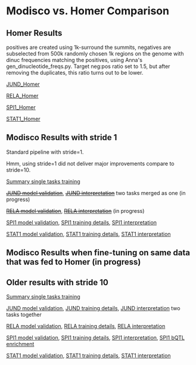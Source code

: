 # Modisco vs. Homer Comparison

## Homer Results 

positives are created using 1k-surround the summits, negatives are subselected from 500k randomly chosen 1k regions on the genome with dinuc frequencies matching the positives, using Anna's gen_dinucleotide_freqs.py. Target neg:pos ratio set to 1.5, but after removing the duplicates, this ratio turns out to be lower.

[JUND_Homer](https://github.com/kundajelab/tfmodisco_bio_experiments/blob/master/results/nandi/JUND/JUND_GM12878_HOMER_18_08_31/homer/homer_out/homerResults.html)

[RELA_Homer](https://github.com/kundajelab/tfmodisco_bio_experiments/blob/master/results/nandi/RELA/RELA_GM12878_HOMER_18_08_31/homer/homer_out/homerResults.html)

[SPI1_Homer](https://github.com/kundajelab/tfmodisco_bio_experiments/blob/master/results/nandi/SPI1/SPI1_GM12878_HOMER_18_08_31/homer/homer_out/homerResults.html)

[STAT1_Homer](https://github.com/kundajelab/tfmodisco_bio_experiments/blob/master/results/nandi/STAT1/STAT1_GM12878_HOMER_18_08_31/homer/homer_out/homerResults.html)

## Modisco Results with stride 1
Standard pipeline with stride=1.

Hmm, using stride=1 did not deliver major improvements compare to stride=10.

[Summary single tasks training](single_tasks_18_08_31.tsv)


[~~JUND model validation~~](../../JUND/JUND_GM12878_18_08_31/JUND_GM12878_18_08_31.tsv), 
[~~JUND interpretation~~](../../JUND/JUND_GM12878_18_08_31/modisco.run1/tfmodisco-visualization-JUND-GM12878.ipynb) two tasks merged as one (in progress)

[~~RELA model validation~~](../../RELA/RELA_GM12878_18_08_31/RELA_GM12878_18_08_31.tsv),
[~~RELA interpretation~~](../../RELA/RELA_GM12878_18_08_31/modisco.run1/tfmodisco-visualization-RELA-GM12878.ipynb) (in progress)

[SPI1 model validation](../../SPI1/SPI1_GM12878_18_08_31/SPI1_GM12878_18_08_31.tsv),
[SPI1 training details](../../SPI1/SPI1_GM12878_18_08_31/logs/analyze.txt),
[SPI1 interpretation](../../SPI1/SPI1_GM12878_18_08_31/modisco.run1/tfmodisco-visualization-SPI1-GM12878.ipynb)

[STAT1 model validation](../../STAT1/STAT1_GM12878_18_08_31/STAT1_GM12878_18_08_31.tsv),
[STAT1 training details](../../STAT1/STAT1_GM12878_18_08_31/logs/analyze.txt),
[STAT1 interpretation](../../STAT1/STAT1_GM12878_18_08_31/modisco.run1/tfmodisco-visualization-STAT1-GM12878.ipynb)


## Modisco Results when fine-tuning on same data that was fed to Homer (in progress)


## Older results with stride 10

[Summary single tasks training](../../bQTL/bQTL_18_08_24/single_tasks_18_08_25.tsv)


[JUND model validation](../../JUND/JUND_GM12878_18_08_25/JUND_GM12878_18_08_25.tsv), 
[JUND training details](../../JUND/JUND_GM12878_18_08_25/logs/analyze.txt),
[JUND interpretation](../../JUND/JUND_GM12878_18_08_25/modisco.run1/tfmodisco-visualization-JUND-GM12878.ipynb) two tasks together

[RELA model validation](../../RELA/RELA_GM12878_18_08_25/RELA_GM12878_18_08_25.tsv), 
[RELA training details](../../RELA/RELA_GM12878_18_08_25/logs/analyze.txt),
[RELA interpretation](../../RELA/RELA_GM12878_18_08_25/modisco.run2/tfmodisco-visualization-RELA-GM12878.ipynb)

[SPI1 model validation](../../SPI1/SPI1_GM12878_18_08_25/SPI1_GM12878_18_08_25.tsv),
[SPI1 training details](../../SPI1/SPI1_GM12878_18_08_25/logs/analyze.txt),
[SPI1 interpretation](../../SPI1/SPI1_GM12878_18_08_25/modisco.run1/tfmodisco-visualization-SPI1-GM12878.ipynb),
[SPI1 bQTL enrichment](../../SPI1/SPI1_GM12878_18_08_25/modisco.run1/SNP_enrichment.ipynb)

[STAT1 model validation](../../STAT1/STAT1_GM12878_18_08_25/STAT1_GM12878_18_08_25.tsv),
[STAT1 training details](../../STAT1/STAT1_GM12878_18_08_25/logs/analyze.txt),
[STAT1 interpretation](../../STAT1/STAT1_GM12878_18_08_25/modisco.run2/tfmodisco-visualization-STAT1-GM12878.ipynb)


